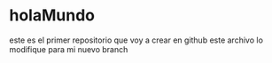 # holaMundo
este es el primer repositorio que voy a crear en github este archivo lo modifique para mi nuevo branch
